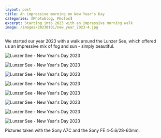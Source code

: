 ```yaml
---
layout: post
title: An impressive morning on New Year's Day 
categories: [Photoblog, Photos]
excerpt: Starting into 2023 with an impressive morning walk
image: /images/20230101/new_year_2023-4.jpg
---
```


We started our year 2023 with a walk around the Lunzer See, which offered us an impressive mix of fog and sun - simply beautiful.

![Lunzer See - New Year's Day 2023](../images/20230101/new_year_2023-1.jpg)

![Lunzer See - New Year's Day 2023](../images/20230101/new_year_2023-2.jpg)

![Lunzer See - New Year's Day 2023](../images/20230101/new_year_2023-3.jpg)

![Lunzer See - New Year's Day 2023](../images/20230101/new_year_2023-4.jpg)

![Lunzer See - New Year's Day 2023](../images/20230101/new_year_2023-5.jpg)

![Lunzer See - New Year's Day 2023](../images/20230101/new_year_2023-7.jpg)

![Lunzer See - New Year's Day 2023](../images/20230101/new_year_2023-8.jpg)

![Lunzer See - New Year's Day 2023](../images/20230101/new_year_2023-9.jpg)


Pictures taken with the Sony A7C and the Sony FE 4-5.6/28-60mm.
